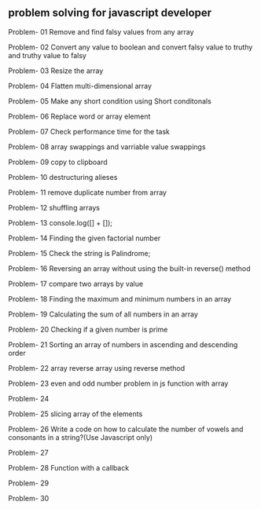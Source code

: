 ## problem solving for javascript developer

Problem- 01 Remove and find falsy values from any array

Problem- 02 Convert any value to boolean and 
        convert falsy value to truthy and truthy value to falsy

Problem- 03 Resize the array

Problem- 04 Flatten multi-dimensional array

Problem- 05 Make any short condition using Short conditonals

Problem- 06 Replace word or array element

Problem- 07 Check performance time for the task

Problem- 08 array swappings and varriable value swappings

Problem- 09 copy to clipboard
 
Problem- 10 destructuring alieses

Problem- 11 remove duplicate number from array

Problem- 12 shuffling arrays 

Problem- 13 console.log([] + []);

Problem- 14 Finding the given factorial number

Problem- 15 Check the string is Palindrome;

Problem- 16 Reversing an array without using the built-in reverse() method

Problem- 17 compare two arrays by value

Problem- 18 Finding the maximum and minimum numbers in an array

Problem- 19 Calculating the sum of all numbers in an array

Problem- 20 Checking if a given number is prime

Problem- 21 Sorting an array of numbers in ascending and descending order

Problem- 22 array reverse array using reverse method

Problem- 23 even and odd number problem in js function with array

Problem- 24

Problem- 25 slicing array of the elements

Problem- 26 Write a code on how to calculate the number of vowels and consonants in a string?(Use Javascript only)

Problem- 27

Problem- 28 Function with a callback

Problem- 29

Problem- 30